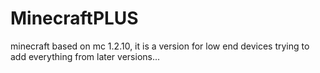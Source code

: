 # MinecraftPLUS
minecraft based on mc 1.2.10, it is a version for low end devices trying to add everything from later versions...
